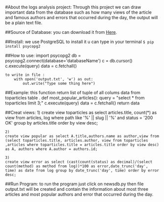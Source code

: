 #About the logs analysis project:
    Through this project we can draw important data from the database such as how many views of the article and famous authors and errors that occurred during the day, the output will be a plain text file.

##Source of Database:
    you can download it from [Here](https://d17h27t6h515a5.cloudfront.net/topher/2016/August/57b5f748_newsdata/newsdata.zip).

##Install:
    we use PostgreSQL to install it u can type in your terminal 
    ```
    $ pip install psycopg2
    ```


##How to use:
    import psycopg2
    db = psycopg2.connect(database='databaseName')
    c = db.cursor()
    c.execute(query)
    data = c.fetchall()

    to write in file :
        with open('output.txt', 'w') as out:
            out.write("Type some thing here")



##Example:
this function return list of tuple of all colums data from toparticles table . 
    def most_popular_articles():
        query = "select * from toparticles limit 3;"
        c.execute(query)
        data = c.fetchall()
        return data


##Creat views:
    1) 
    create view toparticles as select articles.title, count(*) as view from articles, log where path like '%' || slug || '%' and status = '200 OK' group by articles.title order by view desc;
    
    2)
    create view popular as select A.title,authors.name as author,view from (select toparticles.title, articles.author, view from toparticles ,articles where toparticles.title = articles.title order by view desc) as A, authors where A.author = authors.id;

    3) 
    create view error as select (cast(count(status) as decimal)/(select count(method) as method from log))*100 as error,date_trunc('day', time) as date from log group by date_trunc('day', time) order by error desc;


##Run Program:
    to run the program just click on newsdb.py then file output.txt will be created and contain the information about most three articles and most popular authors and error that occurred during the day.

